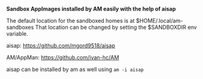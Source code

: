 
**Sandbox AppImages installed by AM easily with the help of aisap**

The default location for the sandboxed homes is at $HOME/.local/am-sandboxes That location can be changed by setting the $SANDBOXDIR env variable.

aisap: https://github.com/mgord9518/aisap

AM/AppMan: https://github.com/ivan-hc/AM

aisap can be installed by am as well using `am -i aisap`
